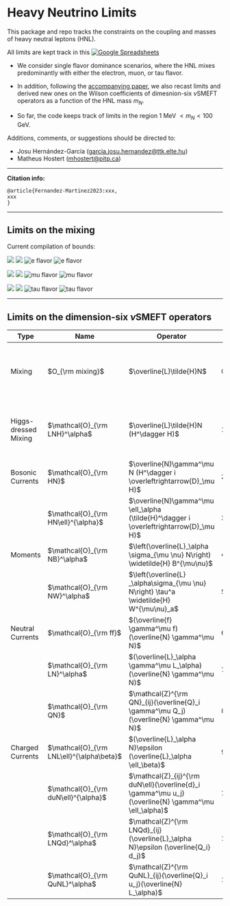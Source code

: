 # Heavy Neutrino Limits


This package and repo tracks the constraints on the coupling and masses of heavy neutral leptons (HNL). 

All limits are kept track in this [![Google Spreadsheets](https://img.shields.io/badge/Google_Sheets-Database-brightgreen.svg)](https://docs.google.com/spreadsheets/d/1p_fslIlThKMOThGl4leporUsogq9TmgXwILntUZOscg/edit?usp=sharing)

* We consider single flavor dominance scenarios, where the HNL mixes predominantly with either the electron, muon, or tau flavor. 

* In addition, following the [accompanying paper](www.arxiv.org/abs/XXXXXXX), we also recast limits and derived new ones on the Wilson coefficients of dimesnion-six $\nu$SMEFT operators as a function of the HNL mass $m_N$.

* So far, the code keeps track of limits in the region 1 MeV $< m_N < 100$ GeV.

Additions, comments, or suggestions should be directed to:
   
* Josu Hernández-García (garcia.josu.hernandez@ttk.elte.hu)
* Matheus Hostert (mhostert@pitp.ca)

--- 
**Citation info:**

```
@article{Fernandez-Martinez2023:xxx, 
xxx
}
```
   


---
## Limits on the mixing

Current compilation of bounds:


[<img src="https://render.githubusercontent.com/render/math?math=\color{black}{|U_{e N}|^2}">](https://github.com/mhostert/N-SMEFT-Limits/blob/main/plots/mixing/UeN_majorana.png#gh-light-mode-only)
[<img src="https://render.githubusercontent.com/render/math?math=\color{white}{|U_{e N}|^2}">](https://github.com/mhostert/N-SMEFT-Limits/blob/main/plots/mixing/UeN_majorana.png#gh-dark-mode-only)
![e flavor](https://github.com/mhostert/N-SMEFT-Limits/blob/main/plots/mixing/UeN_majorana.png#gh-light-mode-only)
![e flavor](https://github.com/mhostert/N-SMEFT-Limits/blob/main/plots/mixing/UeN_majorana_white.png#gh-dark-mode-only)

[<img src="https://render.githubusercontent.com/render/math?math=\color{black}{|U_{\mu N}|^2}">](https://github.com/mhostert/N-SMEFT-Limits/blob/main/plots/mixing/UmuN_majorana.png#gh-light-mode-only)
[<img src="https://render.githubusercontent.com/render/math?math=\color{white}{|U_{\mu N}|^2}">](https://github.com/mhostert/N-SMEFT-Limits/blob/main/plots/mixing/UmuN_majorana.png#gh-dark-mode-only)
![mu flavor](https://github.com/mhostert/N-SMEFT-Limits/blob/main/plots/mixing/UmuN_majorana.png#gh-light-mode-only)
![mu flavor](https://github.com/mhostert/N-SMEFT-Limits/blob/main/plots/mixing/UmuN_majorana_white.png#gh-dark-mode-only)

[<img src="https://render.githubusercontent.com/render/math?math=\color{black}{|U_{\tau N}|^2}">](https://github.com/mhostert/N-SMEFT-Limits/blob/main/plots/mixing/UtauN_majorana.png#gh-light-mode-only)
[<img src="https://render.githubusercontent.com/render/math?math=\color{white}{|U_{\tau N}|^2}">](https://github.com/mhostert/N-SMEFT-Limits/blob/main/plots/mixing/UtauN_majorana.png#gh-dark-mode-only)
![tau flavor](https://github.com/mhostert/N-SMEFT-Limits/blob/main/plots/mixing/UtauN_majorana.png#gh-light-mode-only)
![tau flavor](https://github.com/mhostert/N-SMEFT-Limits/blob/main/plots/mixing/UtauN_majorana_white.png#gh-dark-mode-only)


---
## Limits on the dimension-six $\nu$SMEFT operators

| Type                 | Name                                      | Operator                                                                                              | Notebook                               | Figure                                                                                                                                                                                                                                                                                                                                                 |
|----------------------|-------------------------------------------|-------------------------------------------------------------------------------------------------------|----------------------------------------|--------------------------------------------------------------------------------------------------------------------------------------------------------------------------------------------------------------------------------------------------------------------------------------------------------------------------------------------------------|
| Mixing               | $O_{\rm mixing}$                                        | $\overline{L}\tilde{H}N$                                                                              | ``0_mixing.ipynb``                     | [$U_{eN}$ dominance](https://github.com/mhostert/N-SMEFT-Limits/blob/main/plots/mixing/UeN_majorana.pdf)  <br />  [$U_{\mu N}$ dominance](https://github.com/mhostert/N-SMEFT-Limits/blob/main/plots/mixing/UmuN_majorana.pdf)  <br />  [$U_{\tau N}$ dominance](https://github.com/mhostert/N-SMEFT-Limits/blob/main/plots/mixing/UtauN_majorana.pdf) |
| Higgs-dressed Mixing | $\mathcal{O}_{\rm LNH}^\alpha$            | $\overline{L}\tilde{H}N (H^\dagger H)$                                                                | ``1_NSMEFT_LHN.ipynb``                 | [$U_{eN}$ dominance]()  <br />  [$U_{\mu N}$ dominance]()  <br />  [$U_{\tau N}$ dominance]()                                                                                                                                                                                                                                                          |
| Bosonic Currents     | $\mathcal{O}_{\rm HN}$                    | $\overline{N}\gamma^\mu N (H^\dagger i \overleftrightarrow{D}_\mu H)$                                 | ``2_NSMEFT_bosonic_NC.ipynb``          | [NC bosonic]()                                                                                                                                                                                                                                                                                                                                         |
|                      | $\mathcal{O}_{\rm HN\ell}^{\alpha}$       | $\overline{N}\gamma^\mu \ell_\alpha (\tilde{H}^\dagger i \overleftrightarrow{D}_\mu H)$               | ``3_NSMEFT_bosonic_CC.ipynb``          | [CC bosonic]()                                                                                                                                                                                                                                                                                                                                         |
| Moments              | $\mathcal{O}_{\rm NB}^\alpha$             | $\left(\overline{L}_\alpha \sigma_{\mu \nu} N\right) \widetilde{H} B^{\mu\nu}$                        | ``4_NSMEFT_moment_NB.ipynb``           | [Moment hypercharge]()                                                                                                                                                                                                                                                                                                                                 |
|                      | $\mathcal{O}_{\rm NW}^\alpha$             | $\left(\overline{L} _\alpha\sigma_{\mu \nu} N\right) \tau^a \widetilde{H} W^{\mu\nu}_a$               | ``5_NSMEFT_moment_NW.ipynb``           | [Moment W]()                                                                                                                                                                                                                                                                                                                                           |
| Neutral Currents     | $\mathcal{O}_{\rm ff}$                    | $(\overline{f} \gamma^\mu f) (\overline{N} \gamma^\mu N)$                                             | ``6_NSMEFT_4fermion_NC_ff.ipynb``      | [Four fermion ff]()                                                                                                                                                                                                                                                                                                                                    |
|                      | $\mathcal{O}_{\rm LN}^\alpha$             | $(\overline{L}_\alpha \gamma^\mu L_\alpha) (\overline{N} \gamma^\mu N)$                               | ``7_NSMEFT_4fermion_NC_LN.ipynb``      | [Four fermion LN]()                                                                                                                                                                                                                                                                                                                                    |
|                      | $\mathcal{O}_{\rm QN}$                    | $\mathcal{Z}^{\rm QN}_{ij}(\overline{Q}_i \gamma^\mu Q_j) (\overline{N} \gamma^\mu N)$                | ``8_NSMEFT_4fermion_NC_QN.ipynb``      | [Four fermion QN]()                                                                                                                                                                                                                                                                                                                                    |
| Charged Currents     | $\mathcal{O}_{\rm LNL\ell}^{\alpha\beta}$ | $(\overline{L}_\alpha N)\epsilon (\overline{L}_\alpha \ell_\beta)$                                    | ``9_NSMEFT_4fermion_CC_LNLell.ipynb``  | [Four fermion LNLell]()                                                                                                                                                                                                                                                                                                                                |
|                      | $\mathcal{O}_{\rm duN\ell}^{\alpha}$      | $\mathcal{Z}_{ij}^{\rm duN\ell}(\overline{d}_i \gamma^\mu u_j) (\overline{N} \gamma^\mu \ell_\alpha)$ | ``10_NSMEFT_4fermion_NC_duNell.ipynb`` | [Four fermion duNell]()                                                                                                                                                                                                                                                                                                                                |
|                      | $\mathcal{O}_{\rm LNQd}^\alpha$           | $\mathcal{Z}^{\rm LNQd}_{ij} (\overline{L}_\alpha N)\epsilon (\overline{Q_i} d_j)$                    | ``11_NSMEFT_4fermion_NC_LNQd.ipynb``   | [Four fermion LNQd]()                                                                                                                                                                                                                                                                                                                                  |
|                      | $\mathcal{O}_{\rm QuNL}^\alpha$           | $\mathcal{Z}^{\rm QuNL}_{ij}(\overline{Q}_i u_j)(\overline{N} L_\alpha)$                              | ``12_NSMEFT_4fermion_NC_QuNL.ipynb``   | [Four fermion QuNL]()                                                                                                                                                                                                                                                                                                                                  |

